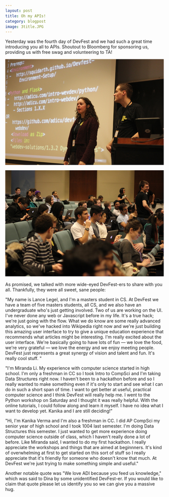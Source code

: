 ```yaml
---
layout: post
title: Oh my APIs!
category: blogpost
image: 3title.JPG
---
```

Yesterday was the fourth day of DevFest and we had such a great time introducing you all to APIs. Shoutout to Bloomberg for sponsoring us, providing us with free swag and volunteering to TA!

![bloomberg](/img/3bloombergtas.JPG)

![workshop](/img/3workshop.JPG)

As promised, we talked with more wide-eyed DevFest-ers to share with you all. Thankfully, they were all sweet, sane people:

"My name is Lance Legel, and I'm a masters student in CS. At DevFest we have a team of five masters students, all CS, and we also have an undergraduate who's just getting involved. Two of us are working on the UI. I've never done any web or Javascript before in my life. It's a true hack; we're just going with the flow. What we do know are some really advanced analytics, so we've hacked into Wikipedia right now and we're just building this amazing user interface to try to give a unique education experience that recommends what articles might be interesting. I'm really excited about the user interface. We're basically going to have lots of fun &mdash; we love the food, we're very grateful &mdash; we love the energy and we enjoy meeting people. DevFest just represents a great synergy of vision and talent and fun. It's really cool stuff. "

"I'm Miranda Li. My experience with computer science started in high school. I'm only a freshman in CC so I took Intro to CompSci and I'm taking Data Structures right now. I haven't been to a hackathon before and so I really wanted to make something even if it's only to start and see what I can do in such a short span of time. I want to get better at useful, practical computer science and I think DevFest will really help me. I went to the Python workshop on Saturday and I thought it was really helpful. With the online tutorials, I could follow along and learn it myself. I have no idea what I want to develop yet. Kanika and I are still deciding!"

"Hi, I'm Kanika Verma and I'm also a freshman in CC. I did AP CompSci my senior year of high school and I took 1004 last semester. I'm doing Data Structures this semester. I just wanted to get more experience doing computer science outside of class, which I haven't really done a lot of before. Like Miranda said, I wanted to do my first hackathon. I really appreciate the workshops and things that are aimed at beginnners. It's kind of overwhelming at first to get started on this sort of stuff so I really appreciate that it's friendly for someone who doesn't know that much. At DevFest we're just trying to make something simple and useful."

Another notable quote was "We love ADI because you feed us knowledge," which was said to Dina by some unidentified DevFest-er. If you would like to claim that quote please let us identify you so we can give you a massive hug.

